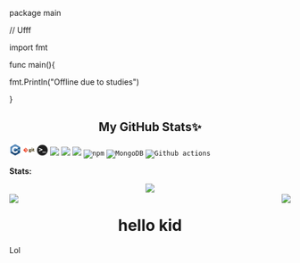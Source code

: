 
package main

// Ufff

import fmt

func main(){

fmt.Println("Offline due to studies")

}



<h2 align="center"><b>My GitHub Stats✨</b></h2>

<code><img height="21" src="https://raw.githubusercontent.com/github/explore/80688e429a7d4ef2fca1e82350fe8e3517d3494d/topics/cpp/cpp.png"></code>
<code><img height="20" src="https://raw.githubusercontent.com/github/explore/80688e429a7d4ef2fca1e82350fe8e3517d3494d/topics/git/git.png"></code>
<code><img height="20" src="https://raw.githubusercontent.com/github/explore/80688e429a7d4ef2fca1e82350fe8e3517d3494d/topics/terminal/terminal.png"></code>
<code><img height="20" src="https://img.shields.io/badge/-Nodejs-43853d?style=flat-square&logo=Node.js&logoColor=white"/></code>
<code><img height="20" src="https://img.shields.io/badge/-HTML5-E34F26?style=flat-square&logo=html5&logoColor=white" /></code>
<code><img height="20" src="https://img.shields.io/badge/-Heroku-430098?style=flat-square&logo=heroku&logoColor=white" /></code>
<code><img height="20" alt="npm" src="https://img.shields.io/badge/-NPM-CB3837?style=flat-square&logo=npm&logoColor=white" /></code>
<code><img height="20" alt="MongoDB" src="https://img.shields.io/badge/-MongoDB-13aa52?style=flat-square&logo=mongodb&logoColor=white" /></code>
<code><img height="20" alt="Github actions" src="https://img.shields.io/badge/-Github_Actions-2088FF?style=flat-square&logo=github-actions&logoColor=white" /></code>





**Stats:**  


<div align="center"><img src="https://github-profile-trophy.vercel.app/?username=AvikaTrivedi&theme=dracula&count_private=true"></div>
<img align="left" src="https://github-readme-stats.vercel.app/api?username=AvikaTrivedi&show_icons=true&hide_border=true&theme=tokyonight"><img align="right" src="https://github-readme-stats.vercel.app/api/top-langs/?username=AvikaTrivedi&theme=tokyonight&hide=batchfile">




<h1 align="center"><b>hello kid</b></h1>

Lol

